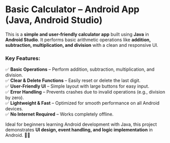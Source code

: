 # Basic Calculator – Android App (Java, Android Studio) 

This is a **simple and user-friendly calculator app** built using **Java** in **Android Studio**. It performs basic arithmetic operations like **addition, subtraction, multiplication, and division** with a clean and responsive UI.  

### **Key Features:**  
✅ **Basic Operations** – Perform addition, subtraction, multiplication, and division.  
✅ **Clear & Delete Functions** – Easily reset or delete the last digit.  
✅ **User-Friendly UI** – Simple layout with large buttons for easy input.  
✅ **Error Handling** – Prevents crashes due to invalid operations (e.g., division by zero).  
✅ **Lightweight & Fast** – Optimized for smooth performance on all Android devices.  
✅ **No Internet Required** – Works completely offline.  

Ideal for beginners learning Android development with Java, this project demonstrates **UI design, event handling, and logic implementation** in Android. 🚀📱
